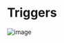 # Triggers
![image](https://github.com/user-attachments/assets/abe7ce8a-620b-4e8f-83c1-678b9893cee4)
